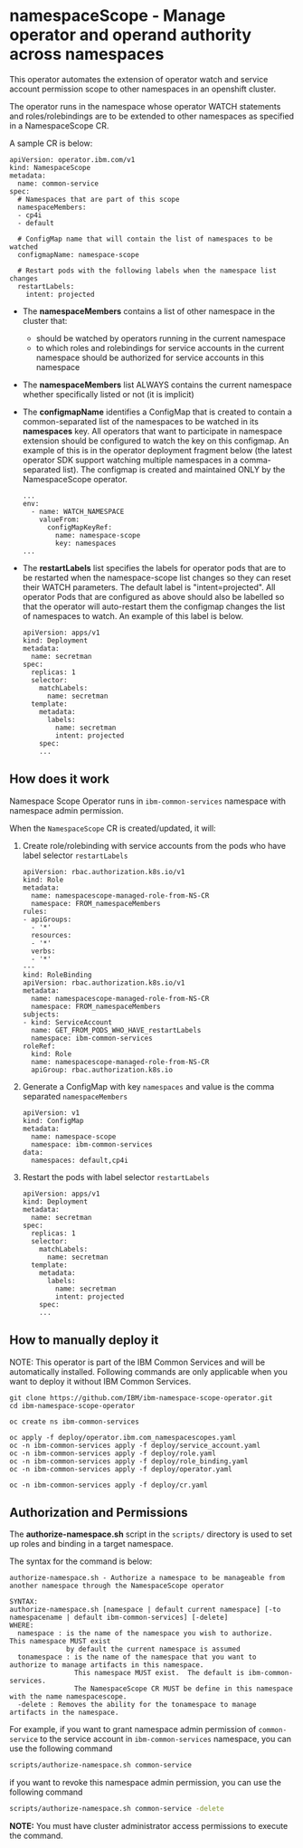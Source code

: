 # namespaceScope - Manage operator and operand authority across namespaces

This operator automates the extension of operator watch and service account permission scope to other namespaces in an openshift cluster.

The operator runs in the namespace whose operator WATCH statements and roles/rolebindings are to be extended to other namespaces as specified in a NamespaceScope CR.

A sample CR is below:

```
apiVersion: operator.ibm.com/v1
kind: NamespaceScope
metadata:
  name: common-service
spec:
  # Namespaces that are part of this scope
  namespaceMembers:
  - cp4i
  - default

  # ConfigMap name that will contain the list of namespaces to be watched
  configmapName: namespace-scope

  # Restart pods with the following labels when the namespace list changes
  restartLabels:
    intent: projected
  ```

- The **namespaceMembers** contains a list of other namespace in the cluster that:
  - should be watched by operators running in the current namespace
  - to which roles and rolebindings for service accounts in the current namespace should be authorized for service accounts in this namespace

- The **namespaceMembers** list ALWAYS contains the current namespace whether specifically listed or not (it is implicit)

- The **configmapName** identifies a ConfigMap that is created to contain a common-separated list of the namespaces to be watched in its **namespaces** key.  All operators that want to participate in namespace extension should be configured to watch the key on this configmap.  An example of this is in the operator deployment fragment below (the latest operator SDK support watching multiple namespaces in a comma-separated list). The configmap is created and maintained ONLY by the NamespaceScope operator.

    ```
    ...
    env:
      - name: WATCH_NAMESPACE
        valueFrom:
          configMapKeyRef:
            name: namespace-scope
            key: namespaces
    ...
    ```

- The **restartLabels** list specifies the labels for operator pods that are to be restarted when the namespace-scope list changes so they can reset their WATCH parameters.  The default label is "intent=projected". All operator Pods that are configured as above should also be labelled so that the operator will auto-restart them the configmap changes the list of namespaces to watch.  An example of this label is below.

    ```
    apiVersion: apps/v1
    kind: Deployment
    metadata:
      name: secretman
    spec:
      replicas: 1
      selector:
        matchLabels:
          name: secretman
      template:
        metadata:
          labels:
            name: secretman
            intent: projected
        spec:
        ...
    ```


## How does it work

Namespace Scope Operator runs in `ibm-common-services` namespace with namespace admin permission.

When the `NamespaceScope` CR is created/updated, it will:

1. Create role/rolebinding with service accounts from the pods who have label selector `restartLabels`

    ```
    apiVersion: rbac.authorization.k8s.io/v1
    kind: Role
    metadata:
      name: namespacescope-managed-role-from-NS-CR
      namespace: FROM_namespaceMembers
    rules:
    - apiGroups:
      - '*'
      resources:
      - '*'
      verbs:
      - '*'
    ---
    kind: RoleBinding
    apiVersion: rbac.authorization.k8s.io/v1
    metadata:
      name: namespacescope-managed-role-from-NS-CR
      namespace: FROM_namespaceMembers
    subjects:
    - kind: ServiceAccount
      name: GET_FROM_PODS_WHO_HAVE_restartLabels
      namespace: ibm-common-services
    roleRef:
      kind: Role
      name: namespacescope-managed-role-from-NS-CR
      apiGroup: rbac.authorization.k8s.io
    ```

2. Generate a ConfigMap with key `namespaces` and value is the comma separated `namespaceMembers`

    ```
    apiVersion: v1
    kind: ConfigMap
    metadata:
      name: namespace-scope
      namespace: ibm-common-services
    data:
      namespaces: default,cp4i
    ```

3. Restart the pods with label selector `restartLabels`

    ```
    apiVersion: apps/v1
    kind: Deployment
    metadata:
      name: secretman
    spec:
      replicas: 1
      selector:
        matchLabels:
          name: secretman
      template:
        metadata:
          labels:
            name: secretman
            intent: projected
        spec:
        ...
    ```


## How to manually deploy it

NOTE: This operator is part of the IBM Common Services and will be automatically installed. Following commands are only applicable when you want to deploy it without IBM Common Services.

```
git clone https://github.com/IBM/ibm-namespace-scope-operator.git
cd ibm-namespace-scope-operator

oc create ns ibm-common-services

oc apply -f deploy/operator.ibm.com_namespacescopes.yaml
oc -n ibm-common-services apply -f deploy/service_account.yaml
oc -n ibm-common-services apply -f deploy/role.yaml
oc -n ibm-common-services apply -f deploy/role_binding.yaml
oc -n ibm-common-services apply -f deploy/operator.yaml

oc -n ibm-common-services apply -f deploy/cr.yaml
```

## Authorization and Permissions

The **authorize-namespace.sh** script in the `scripts/` directory is used to set up roles and binding in a target namespace.

The syntax for the command is below:

```
authorize-namespace.sh - Authorize a namespace to be manageable from another namespace through the NamespaceScope operator

SYNTAX:
authorize-namespace.sh [namespace | default current namespace] [-to namespacename | default ibm-common-services] [-delete]
WHERE:
  namespace : is the name of the namespace you wish to authorize.  This namespace MUST exist
              by default the current namespace is assumed
  tonamespace : is the name of the namespace that you want to authorize to manage artifacts in this namespace.
                This namespace MUST exist.  The default is ibm-common-services.
                The NamespaceScope CR MUST be define in this namespace with the name namespacescope.
  -delete : Removes the ability for the tonamespace to manage artifacts in the namespace.

```

For example, if you want to grant namespace admin permission of `common-service` to the service account in `ibm-common-services` namespace, you can use the following command

```bash
scripts/authorize-namespace.sh common-service
```

if you want to revoke this namespace admin permission, you can use the following command

```bash
scripts/authorize-namespace.sh common-service -delete
```

**NOTE:** You must have cluster administrator access permissions to execute the command.
